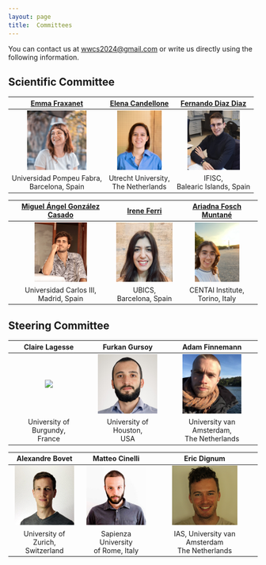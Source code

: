 ```yaml
---
layout: page
title:  Committees
---
```


You can contact us at [wwcs2024@gmail.com](mailto:wwcs2024@gmail.com) or write us directly using the following information.

## Scientific Committee

|[Emma Fraxanet](https://emmafrax.github.io/)|[Elena Candellone](https://elenacandellone.github.io)|[Fernando Diaz Diaz]()|
|:-------------------------:|:-------------------------:|:-------------------------:|
|<img src="/assets/image24/committee/emma.jpg" height="120px"  />| <img src="/assets/image24/committee/elena.jpeg" height="120px"  />| <img src="/assets/image24/committee/fer.png" height="120px"  />|
|Universidad Pompeu Fabra, <br> Barcelona, Spain | Utrecht University, <br> The Netherlands | IFISC,<br>  Balearic Islands, Spain |

|[Miguel Ángel González Casado]()|[Irene Ferri]()|[Ariadna Fosch Muntané]()|
|:-------------------------:|:-------------------------:|:-------------------------:|
|<img src="/assets/image24/committee/miguel.png" height="120px"  />| <img src="/assets/image24/committee/irene.jpeg" height="120px"  />| <img src="/assets/image24/committee/ari.jpeg" height="120px"  />|
| Universidad Carlos III, <br> Madrid, Spain | UBICS, <br> Barcelona, Spain | CENTAI Institute, <br> Torino, Italy|


## Steering Committee

|Claire Lagesse|Furkan Gursoy|Adam Finnemann|
|:-------------------------:|:-------------------------:|:-------------------------:|
|<img src="/assets/image23/committee/SC/claire.jpg" height="120px" /> | <img src="/assets/image24/committee/furkan.jpg" height="120px" /> | <img src="/assets/image24/committee/adam.png" height="120px"  /> | 
|University of Burgundy, <br> France|University of Houston, <br> USA|University van Amsterdam, <br>  The Netherlands|

|Alexandre Bovet|Matteo Cinelli|Eric Dignum|
|:-------------------------:|:-------------------------:|:-------------------------:|
|<img src="/assets/image24/committee/alex.jpg" height="120px" /> | <img src="/assets/image24/committee/matteo.jpg" height="120px"/> | <img src="/assets/image24/committee/eric.png" height="120px"  />|
|University of Zurich, <br> Switzerland| Sapienza University <br> of Rome, Italy | IAS, University van Amsterdam <br> The Netherlands|
